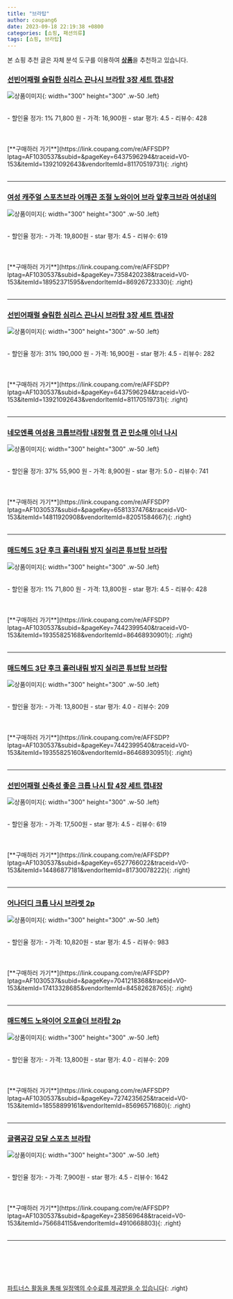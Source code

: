 ```yaml
---
title: "브라탑"
author: coupang6
date: 2023-09-18 22:19:38 +0800
categories: [쇼핑, 패션의류]
tags: [쇼핑, 브라탑]
---
```


본 쇼핑 추천 글은 자체 분석 도구를 이용하여 [**상품**](https://link.coupang.com/a/bao1ui)을 추천하고 있습니다.

### [선빈어패럴 슬림한 심리스 끈나시 브라탑 3장 세트 캡내장](https://link.coupang.com/re/AFFSDP?lptag=AF1030537&subid=&pageKey=6437596294&traceid=V0-153&itemId=13921092643&vendorItemId=81170519731)

![상품이미지](https://thumbnail10.coupangcdn.com/thumbnails/remote/230x230ex/image/vendor_inventory/cf0d/2f597ab26fb6aa2ae09a5d8b310e5f9a73e13eb83fa4f9b667562f3913d9.jpg){: width="300" height="300" .w-50 .left}


<br>
- 할인율 정가: 1%  71,800   원
- 가격: 16,900원
- star 평가: 4.5
- 리뷰수: 428
<br>
<br>
<br>
<br>
[**구매하러 가기**](https://link.coupang.com/re/AFFSDP?lptag=AF1030537&subid=&pageKey=6437596294&traceid=V0-153&itemId=13921092643&vendorItemId=81170519731){: .right}
<br>
<br>

---

### [여성 캐주얼 스포츠브라 어깨끈 조절 노와이어 브라 앞후크브라 여성내의](https://link.coupang.com/re/AFFSDP?lptag=AF1030537&subid=&pageKey=7358420238&traceid=V0-153&itemId=18952371595&vendorItemId=86926723330)

![상품이미지](https://thumbnail6.coupangcdn.com/thumbnails/remote/230x230ex/image/vendor_inventory/a4e6/012bbe518f15354830db750bd00e2359f6ab0055ef43ad92ad96e064f1c3.jpg){: width="300" height="300" .w-50 .left}


<br>
- 할인율 정가: 
- 가격: 19,800원
- star 평가: 4.5
- 리뷰수: 619
<br>
<br>
<br>
<br>
[**구매하러 가기**](https://link.coupang.com/re/AFFSDP?lptag=AF1030537&subid=&pageKey=7358420238&traceid=V0-153&itemId=18952371595&vendorItemId=86926723330){: .right}
<br>
<br>

---

### [선빈어패럴 슬림한 심리스 끈나시 브라탑 3장 세트 캡내장](https://link.coupang.com/re/AFFSDP?lptag=AF1030537&subid=&pageKey=6437596294&traceid=V0-153&itemId=13921092643&vendorItemId=81170519731)

![상품이미지](https://thumbnail10.coupangcdn.com/thumbnails/remote/230x230ex/image/vendor_inventory/cf0d/2f597ab26fb6aa2ae09a5d8b310e5f9a73e13eb83fa4f9b667562f3913d9.jpg){: width="300" height="300" .w-50 .left}


<br>
- 할인율 정가: 31%  190,000   원
- 가격: 16,900원
- star 평가: 4.5
- 리뷰수: 282
<br>
<br>
<br>
<br>
[**구매하러 가기**](https://link.coupang.com/re/AFFSDP?lptag=AF1030537&subid=&pageKey=6437596294&traceid=V0-153&itemId=13921092643&vendorItemId=81170519731){: .right}
<br>
<br>

---

### [네모엔룩 여성용 크롭브라탑 내장형 캡 끈 민소매 이너 나시](https://link.coupang.com/re/AFFSDP?lptag=AF1030537&subid=&pageKey=6581337476&traceid=V0-153&itemId=14811920908&vendorItemId=82051584667)

![상품이미지](https://thumbnail6.coupangcdn.com/thumbnails/remote/230x230ex/image/vendor_inventory/c760/f5676623754caa3307fa4a873adf864824368ae1b869b1bb43ca2fe51449.jpg){: width="300" height="300" .w-50 .left}


<br>
- 할인율 정가: 37%  55,900   원
- 가격: 8,900원
- star 평가: 5.0
- 리뷰수: 741
<br>
<br>
<br>
<br>
[**구매하러 가기**](https://link.coupang.com/re/AFFSDP?lptag=AF1030537&subid=&pageKey=6581337476&traceid=V0-153&itemId=14811920908&vendorItemId=82051584667){: .right}
<br>
<br>

---

### [매드헤드 3단 후크 흘러내림 방지 실리콘 튜브탑 브라탑](https://link.coupang.com/re/AFFSDP?lptag=AF1030537&subid=&pageKey=7442399540&traceid=V0-153&itemId=19355825168&vendorItemId=86468930901)

![상품이미지](https://thumbnail9.coupangcdn.com/thumbnails/remote/230x230ex/image/vendor_inventory/50f8/9f845231ae01535d6190209d0ae3edef651ec1fd9c7a8c3206b46a28ef57.png){: width="300" height="300" .w-50 .left}


<br>
- 할인율 정가: 1%  71,800   원
- 가격: 13,800원
- star 평가: 4.5
- 리뷰수: 428
<br>
<br>
<br>
<br>
[**구매하러 가기**](https://link.coupang.com/re/AFFSDP?lptag=AF1030537&subid=&pageKey=7442399540&traceid=V0-153&itemId=19355825168&vendorItemId=86468930901){: .right}
<br>
<br>

---

### [매드헤드 3단 후크 흘러내림 방지 실리콘 튜브탑 브라탑](https://link.coupang.com/re/AFFSDP?lptag=AF1030537&subid=&pageKey=7442399540&traceid=V0-153&itemId=19355825160&vendorItemId=86468930951)

![상품이미지](https://thumbnail6.coupangcdn.com/thumbnails/remote/230x230ex/image/vendor_inventory/1724/c9a982471ef53f8c79b4c8ccbcb3ee09ce95eb3b7676f92120324d6907ea.png){: width="300" height="300" .w-50 .left}


<br>
- 할인율 정가: 
- 가격: 13,800원
- star 평가: 4.0
- 리뷰수: 209
<br>
<br>
<br>
<br>
[**구매하러 가기**](https://link.coupang.com/re/AFFSDP?lptag=AF1030537&subid=&pageKey=7442399540&traceid=V0-153&itemId=19355825160&vendorItemId=86468930951){: .right}
<br>
<br>

---

### [선빈어패럴 신축성 좋은 크롭 나시 탑 4장 세트 캡내장](https://link.coupang.com/re/AFFSDP?lptag=AF1030537&subid=&pageKey=6527766022&traceid=V0-153&itemId=14486877181&vendorItemId=81730078222)

![상품이미지](https://thumbnail8.coupangcdn.com/thumbnails/remote/230x230ex/image/vendor_inventory/8ed8/80eb8bff229760bf893fcf79c40d564f595b556104ccc192386337b4650b.jpg){: width="300" height="300" .w-50 .left}


<br>
- 할인율 정가: 
- 가격: 17,500원
- star 평가: 4.5
- 리뷰수: 619
<br>
<br>
<br>
<br>
[**구매하러 가기**](https://link.coupang.com/re/AFFSDP?lptag=AF1030537&subid=&pageKey=6527766022&traceid=V0-153&itemId=14486877181&vendorItemId=81730078222){: .right}
<br>
<br>

---

### [어나더디 크롭 나시 브라렛 2p](https://link.coupang.com/re/AFFSDP?lptag=AF1030537&subid=&pageKey=7041218368&traceid=V0-153&itemId=17413328685&vendorItemId=84582628765)

![상품이미지](https://thumbnail6.coupangcdn.com/thumbnails/remote/230x230ex/image/retail/images/2023/01/03/14/3/0a15312f-2a04-4ca3-bf15-975a1fb4fa7e.jpg){: width="300" height="300" .w-50 .left}


<br>
- 할인율 정가: 
- 가격: 10,820원
- star 평가: 4.5
- 리뷰수: 983
<br>
<br>
<br>
<br>
[**구매하러 가기**](https://link.coupang.com/re/AFFSDP?lptag=AF1030537&subid=&pageKey=7041218368&traceid=V0-153&itemId=17413328685&vendorItemId=84582628765){: .right}
<br>
<br>

---

### [매드헤드 노와이어 오프숄더 브라탑 2p](https://link.coupang.com/re/AFFSDP?lptag=AF1030537&subid=&pageKey=7274235625&traceid=V0-153&itemId=18558899161&vendorItemId=85696571680)

![상품이미지](https://thumbnail10.coupangcdn.com/thumbnails/remote/230x230ex/image/vendor_inventory/3e08/6a967599f935fc775c0211f4d5c0afb41eac6bc84d906e4f978211c0656b.jpg){: width="300" height="300" .w-50 .left}


<br>
- 할인율 정가: 
- 가격: 13,800원
- star 평가: 4.0
- 리뷰수: 209
<br>
<br>
<br>
<br>
[**구매하러 가기**](https://link.coupang.com/re/AFFSDP?lptag=AF1030537&subid=&pageKey=7274235625&traceid=V0-153&itemId=18558899161&vendorItemId=85696571680){: .right}
<br>
<br>

---

### [글램공감 모달 스포츠 브라탑](https://link.coupang.com/re/AFFSDP?lptag=AF1030537&subid=&pageKey=238569648&traceid=V0-153&itemId=756684115&vendorItemId=4910668803)

![상품이미지](https://thumbnail10.coupangcdn.com/thumbnails/remote/230x230ex/image/retail/images/803307005488162-9784b6e0-57d9-415f-81d3-632ef07738e1.jpg){: width="300" height="300" .w-50 .left}


<br>
- 할인율 정가: 
- 가격: 7,900원
- star 평가: 4.5
- 리뷰수: 1642
<br>
<br>
<br>
<br>
[**구매하러 가기**](https://link.coupang.com/re/AFFSDP?lptag=AF1030537&subid=&pageKey=238569648&traceid=V0-153&itemId=756684115&vendorItemId=4910668803){: .right}
<br>
<br>

---
<br><br><br><br><br> [파트너스 활동을 통해 일정액의 수수료를 제공받을 수 있습니다](https://link.coupang.com/a/bao1ui){: .right}